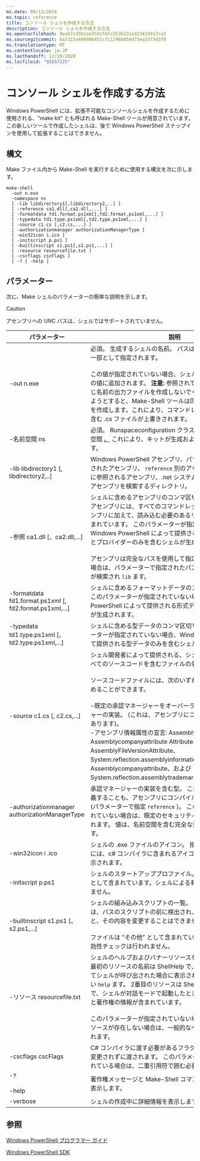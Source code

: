 ```yaml
---
ms.date: 09/13/2016
ms.topic: reference
title: コンソール シェルを作成する方法
description: コンソール シェルを作成する方法
ms.openlocfilehash: 9ea67c43b1ee35b1fbfc553b22a1423419317ca2
ms.sourcegitcommit: ba7315a496986451cfc1296b659d73ea2373d3f0
ms.translationtype: MT
ms.contentlocale: ja-JP
ms.lasthandoff: 12/10/2020
ms.locfileid: "92657225"
---
```

# <a name="how-to-create-a-console-shell"></a>コンソール シェルを作成する方法

Windows PowerShell には、拡張不可能なコンソールシェルを作成するために使用される、"make kit" とも呼ばれる Make-Shell ツールが用意されています。 この新しいツールで作成したシェルは、後で Windows PowerShell スナップインを使用して拡張することはできません。

## <a name="syntax"></a>構文

Make ファイル内から Make-Shell を実行するために使用する構文を次に示します。

```
make-shell
  -out n.exe
  -namespace ns
  [ -lib libdirectory1[,libdirectory2,..] ]
  [ -reference ca1.dll[,ca2.dll,...] ]
  [ -formatdata fd1.format.ps1xml[,fd2.format.ps1xml,...] ]
  [ -typedata td1.type.ps1xml[,td2.type.ps1xml,...] ]
  [ -source c1.cs [,c2.cs,...] ]
  [ -authorizationmanager authorizationManagerType ]
  [ -win32icon i.ico ]
  [ -initscript p.ps1 ]
  [ -builtinscript s1.ps1[,s2.ps1,...] ]
  [ -resource resourcefile.txt ]
  [ -cscflags cscFlags ]
  [ -? | -help ]
```

## <a name="parameters"></a>パラメーター

次に、Make シェルのパラメーターの簡単な説明を示します。

> [!CAUTION]
> アセンブリへの UNC パスは、シェルではサポートされていません。

|パラメーター|説明|
|---------------|-----------------|
|-out n.exe|必須。 生成するシェルの名前。 パスは、このパラメーターの一部として指定されます。<br /><br /> この値が指定されていない場合、シェルによって ".exe" がこの値に追加されます。 **注意:**  参照されている .dll ファイルと同じ名前の出力ファイルを作成しないでください。 これを実行しようとすると、Make-Shell ツールは同じ名前の .cs ファイルを作成します。これにより、コマンドレットのソースコードを含む .cs ファイルが上書きされます。|
|-名前空間 ns|必須。 Runspaceconfiguration クラスに対して使用する名前空間 [。](/dotnet/api/System.Management.Automation.Runspaces.RunspaceConfiguration) これにより、キットが生成およびコンパイルされます。|
|-lib libdirectory1 [, libdirectory2,..]|Windows PowerShell アセンブリ、パラメーターによって指定されたアセンブリ、 `reference` 別のアセンブリによって間接的に参照されるアセンブリ、.net システムアセンブリなど、.net アセンブリを検索するディレクトリ。|
|-参照 ca1.dll [、ca2.dll,...]|シェルに含めるアセンブリのコンマ区切りのリスト。 これらのアセンブリには、すべてのコマンドレットとプロバイダーアセンブリに加えて、読み込む必要のあるリソースアセンブリも含まれています。 このパラメーターが指定されていない場合、Windows PowerShell によって提供されるコアコマンドレットとプロバイダーのみを含むシェルが生成されます。<br /><br /> アセンブリは完全なパスを使用して指定できます。それ以外の場合は、パラメーターで指定されたパスを使用してアセンブリが検索され `lib` ます。|
|-formatdata fd1.format.ps1xml [, fd2.format.ps1xml,...]|シェルに含めるフォーマットデータのコンマ区切りのリスト。 このパラメーターが指定されていない場合、Windows PowerShell によって提供される形式データのみを含むシェルが生成されます。|
|-typedata td1.type.ps1xml [、td2.type.ps1xml,...]|シェルに含める型データのコンマ区切りのリスト。 このパラメーターが指定されていない場合、Windows PowerShell によって提供される型データのみを含むシェルが生成されます。|
|-source c1.cs [, c2.cs,...]|シェル開発者によって提供される、シェルのビルドに必要なすべてのソースコードを含むファイルの名前。<br /><br /> ソースコードファイルには、次のいずれかのソースコードを含めることができます。<br /><br /> -既定の承認マネージャーをオーバーライドする承認マネージャーの実装。 (これは、アセンブリにコンパイルされることもあります)。<br />-アセンブリ情報属性の宣言: Assemblycompanyattribute、Assemblycompanyattribute Attribute、AssemblyFileVersionAttribute、System.reflection.assemblyinformationalversionattribute>、Assemblycompanyattribute、および System.reflection.assemblytrademarkattribute>。|
|-authorizationmanager authorizationManagerType|承認マネージャーの実装を含む型。 これは、ソースコードで定義することも、アセンブリにコンパイルすることもできます (パラメーターで指定 `reference` )。 このパラメーターが指定されていない場合は、既定のセキュリティマネージャーが使用されます。 値は、名前空間を含む完全な型名にする必要があります。|
|-win32icon i .ico|シェルの .exe ファイルのアイコン。 指定しない場合、シェルには、c# コンパイラに含まれるアイコン (存在する場合) が表示されます。|
|-initscript p.ps1|シェルのスタートアッププロファイル。 ファイルは "その他" として含まれています。シェルによる有効性チェックは行われません。|
|-builtinscript s1.ps1 [、s2.ps1,...]|シェルの組み込みスクリプトの一覧。 これらのスクリプトは、パスのスクリプトの前に検出され、シェルが構築されると、その内容を変更することはできません。<br /><br /> ファイルは "その他" として含まれています。シェルによる有効性チェックは行われません。|
|-リソース resourcefile.txt|シェルのヘルプおよびバナーリソースを含む .txt ファイル。 最初のリソースの名前は ShellHelp で、パラメーターを指定してシェルが呼び出された場合に表示されるテキストが含まれてい `help` ます。 2番目のリソースは ShellBanner という名前で、シェルが対話モードで起動したときに表示されるテキストと著作権の情報が含まれています。<br /><br /> このパラメーターが指定されていない場合、またはこれらのリソースが存在しない場合は、一般的なヘルプとバナーが使用されます。|
|-cscflags cscFlags|C# コンパイラに渡す必要があるフラグ (csc.exe)。 これらは変更されずに渡されます。 このパラメーターにスペースが含まれている場合は、二重引用符で囲む必要があります。|
|-?<br /><br /> -help|著作権メッセージと Make-Shell コマンドラインオプションを表示します。|
|-verbose|シェルの作成中に詳細情報を表示します。|

## <a name="see-also"></a>参照

[Windows PowerShell プログラマー ガイド](./windows-powershell-programmer-s-guide.md)

[Windows PowerShell SDK](../windows-powershell-reference.md)

